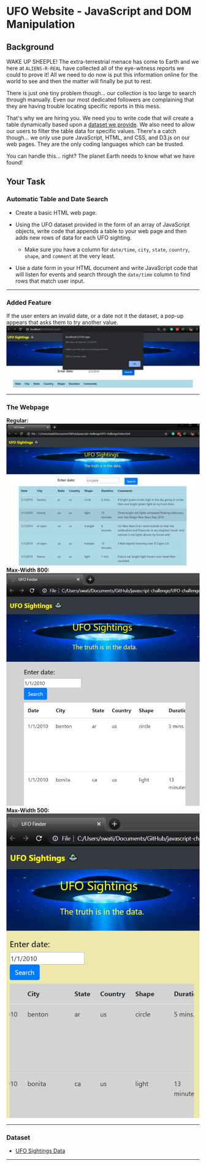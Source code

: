 # UFO Website - JavaScript and DOM Manipulation

## Background

WAKE UP SHEEPLE! The extra-terrestrial menace has come to Earth and we here at `ALIENS-R-REAL` have collected all of the eye-witness reports we could to prove it! All we need to do now is put this information online for the world to see and then the matter will finally be put to rest.

There is just one tiny problem though... our collection is too large to search through manually. Even our most dedicated followers are complaining that they are having trouble locating specific reports in this mess.

That's why we are hiring you. We need you to write code that will create a table dynamically based upon a [dataset we provide](UFO-challenge/static/js/data.js). We also need to allow our users to filter the table data for specific values. There's a catch though... we only use pure JavaScript, HTML, and CSS, and D3.js on our web pages. They are the only coding languages which can be trusted.

You can handle this... right? The planet Earth needs to know what we have found!

## Your Task

### Automatic Table and Date Search

* Create a basic HTML web page.

* Using the UFO dataset provided in the form of an array of JavaScript objects, write code that appends a table to your web page and then adds new rows of data for each UFO sighting.

  * Make sure you have a column for `date/time`, `city`, `state`, `country`, `shape`, and `comment` at the very least.

* Use a date form in your HTML document and write JavaScript code that will listen for events and search through the `date/time` column to find rows that match user input.
- - -
### Added Feature
If the user enters an invalid date, or a date not it the dataset, a pop-up appears that asks them to try another value.
<br>![alert](Images/webpage3.png)
- - -
### The Webpage
**Regular:<br>![small](Images/webpage.png)
Max-Width 800:<br>![smaller](Images/webpage1.png)
Max-Width 500:<br>![smallest](Images/webpage2.png)**
- - -
### Dataset

* [UFO Sightings Data](UFO-challenge/static/js/data.js)

- - -
